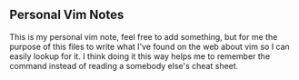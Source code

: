 ## Personal Vim Notes

This is my personal vim note, feel free to add something, but for me the purpose of this files to write what I've found on the web about vim so I can easily lookup for it. I think doing it this way helps me to remember the command instead of reading a somebody else's cheat sheet.
